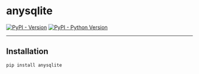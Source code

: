 # anysqlite

[![PyPI - Version](https://img.shields.io/pypi/v/anysqlite.svg)](https://pypi.org/project/anysqlite)
[![PyPI - Python Version](https://img.shields.io/pypi/pyversions/anysqlite.svg)](https://pypi.org/project/anysqlite)

-----

## Installation

```console
pip install anysqlite
```
